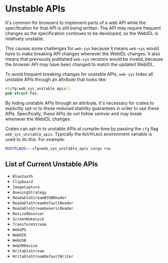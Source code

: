 # Unstable APIs

It's common for browsers to implement parts of a web API while the specification
for that API is still being written. The API may require frequent changes as the
specification continues to be developed, so the WebIDL is relatively unstable.

This causes some challenges for `web-sys` because it means `web-sys` would have
to make breaking API changes whenever the WebIDL changes. It also means that
previously published `web-sys` versions would be invalid, because the browser
API may have been changed to match the updated WebIDL.

To avoid frequent breaking changes for unstable APIs, `web-sys` hides all
unstable APIs through an attribute that looks like:

```rust
#[cfg(web_sys_unstable_apis)]
pub struct Foo;
```

By hiding unstable APIs through an attribute, it's necessary for crates to
explicitly opt-in to these reduced stability guarantees in order to use these
APIs. Specifically, these APIs do not follow semver and may break whenever the
WebIDL changes.

Crates can opt-in to unstable APIs at compile-time by passing the `cfg` flag
`web_sys_unstable_apis`. Typically the `RUSTFLAGS` environment variable is used
to do this. For example:

```bash
RUSTFLAGS=--cfg=web_sys_unstable_apis cargo run
```

## List of Current Unstable APIs
- `Bluetooth`
- `Clipboard`
- `ImageCapture`
- `QueuingStrategy`
- `ReadableStreamBYOBReader`
- `ReadableStreamDefaultReader`
- `ReadableStreamGenericReader`
- `ResizeObserver`
- `ScreenWakeLock`
- `TransformStream`
- `WebGPU`
- `WebHID`
- `WebUSB`
- `WebXRDevice`
- `WritableStream`
- `WritableStreamDefaultWriter`
